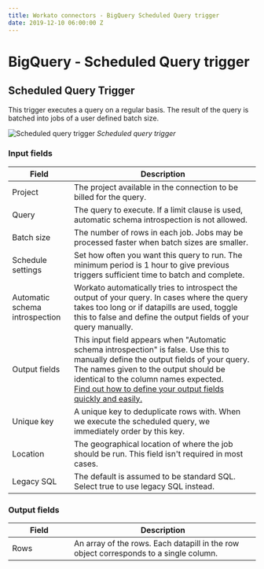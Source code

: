 ```yaml
---
title: Workato connectors - BigQuery Scheduled Query trigger
date: 2019-12-10 06:00:00 Z
---
```


# BigQuery - Scheduled Query trigger

## Scheduled Query Trigger
This trigger executes a query on a regular basis. The result of the query is batched into jobs of a user defined batch size.

![Scheduled query trigger](~@img/bigquery/scheduled-query-input.png)
*Scheduled query trigger*

### Input fields

<table class="unchanged rich-diff-level-one">
  <thead>
    <tr>
        <th width='25%'>Field</th>
        <th>Description</th>
    </tr>
  </thead>
  <tbody>
    <tr>
      <td>Project</td>
      <td>The project available in the connection to be billed for the query.</td>
    </tr>
    <tr>
      <td>Query</td>
      <td>The query to execute. If a limit clause is used, automatic schema introspection is not allowed.</td>
    </tr>
    <tr>
      <td>Batch size</td>
      <td>The number of rows in each job. Jobs may be processed faster when batch sizes are smaller.</td>
    </tr>
    <tr>
      <td>Schedule settings</td>
      <td>Set how often you want this query to run. The minimum period is 1 hour to give previous triggers sufficient time to batch and complete.</td>
    </tr>
    <tr>
      <td>Automatic schema introspection</td>
      <td>Workato automatically tries to introspect the output of your query. In cases where the query takes too long or if datapills are used, toggle this to false and define the output fields of your query manually.</td>
    </tr>
    <tr>
      <td>Output fields</td>
      <td>This input field appears when "Automatic schema introspection" is false. Use this to manually define the output fields of your query. The names given to the output should be identical to the column names expected. <br> <a href='/connectors/bigquery.html#defining-your-output-fields'>Find out how to define your output fields quickly and easily.</a></td>
    </tr>
    <tr>
      <td>Unique key</td>
      <td>A unique key to deduplicate rows with. When we execute the scheduled query, we immediately order by this key.</td>
    </tr>
    <tr>
      <td>Location</td>
      <td>The geographical location of where the job should be run. This field isn't required in most cases.</td>
    </tr>
    <tr>
      <td>Legacy SQL</td>
      <td>The default is assumed to be standard SQL. Select true to use legacy SQL instead.</td>
    </tr>
  </tbody>
</table>

### Output fields
<table class="unchanged rich-diff-level-one">
  <thead>
    <tr>
        <th width='25%'>Field</th>
        <th>Description</th>
    </tr>
  </thead>
  <tbody>
    <tr>
      <td>Rows</td>
      <td>An array of the rows. Each datapill in the row object corresponds to a single column.</td>
    </tr>
   </tbody>
</table>
